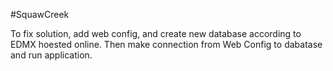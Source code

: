 #SquawCreek

To fix solution, add web config, and create new database according to EDMX hoested online. Then make connection from Web Config to dabatase and run application. 
